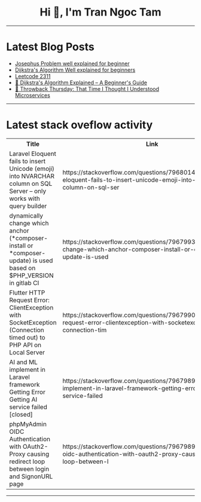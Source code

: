 <h1 align="center">Hi 👋, I'm Tran Ngoc Tam</h1>

---

# Latest Blog Posts 
<!-- BLOG-POST-LIST:START -->
- [Josephus Problem well explained for beginner](https://dev.to/thedeepseeker/josephus-problem-well-explained-for-beginner-22f5)
- [Dijkstra&#39;s Algorithm Well explained for beginners](https://dev.to/thedeepseeker/dijkstras-algorithm-well-explained-for-beginners-5g6d)
- [Leetcode 2311](https://dev.to/thedeepseeker/leetcode-2311-3mbd)
- [🚦 Dijkstra&#39;s Algorithm Explained – A Beginner&#39;s Guide](https://dev.to/om_shree_0709/dijkstras-algorithm-explained-a-beginners-guide-2nha)
- [🔁 Throwback Thursday: That Time I Thought I Understood Microservices](https://dev.to/sroy8091/throwback-thursday-that-time-i-thought-i-understood-microservices-582e)
<!-- BLOG-POST-LIST:END -->

---

# Latest stack oveflow activity
<table>
  <tr><th>Title</th><th>Link</th></tr>
  <!-- STACKOVERFLOW:START --><tr><td>Laravel Eloquent fails to insert Unicode &lpar;emoji&rpar; into NVARCHAR column on SQL Server – only works with query builder</td><td>https://stackoverflow.com/questions/79680142/laravel-eloquent-fails-to-insert-unicode-emoji-into-nvarchar-column-on-sql-ser</td></tr><tr><td>dynamically change which anchor &lpar;*composer-install or *composer-update&rpar; is used based on $PHP_VERSION in gitlab CI</td><td>https://stackoverflow.com/questions/79679930/dynamically-change-which-anchor-composer-install-or-composer-update-is-used</td></tr><tr><td>Flutter HTTP Request Error: ClientException with SocketException &lpar;Connection timed out&rpar; to PHP API on Local Server</td><td>https://stackoverflow.com/questions/79679902/flutter-http-request-error-clientexception-with-socketexception-connection-tim</td></tr><tr><td>AI and ML implement in Laravel framework Getting Error Getting AI service failed [closed]</td><td>https://stackoverflow.com/questions/79679898/ai-and-ml-implement-in-laravel-framework-getting-error-getting-ai-service-failed</td></tr><tr><td>phpMyAdmin OIDC Authentication with OAuth2-Proxy causing redirect loop between login and SignonURL page</td><td>https://stackoverflow.com/questions/79679895/phpmyadmin-oidc-authentication-with-oauth2-proxy-causing-redirect-loop-between-l</td></tr><!-- STACKOVERFLOW:END -->
</table>

---


